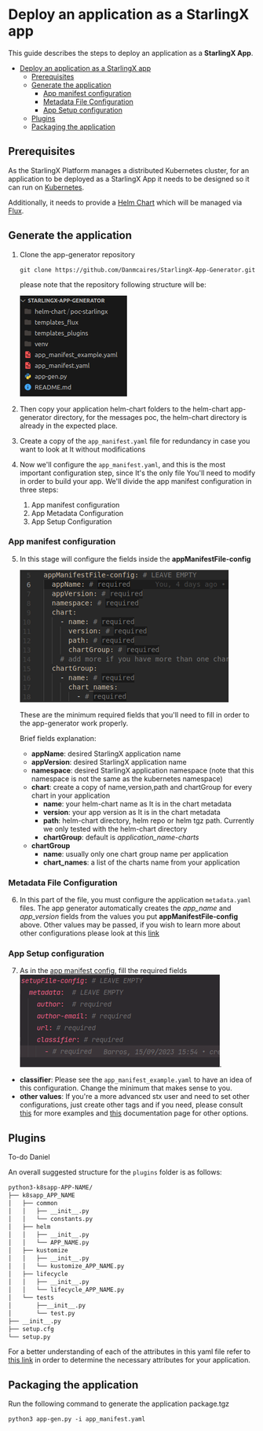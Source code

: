 # Deploy an application as a StarlingX app

This guide describes the steps to deploy an application as a **StarlingX App**.

- [Deploy an application as a StarlingX app](#deploy-an-application-as-a-starlingx-app)
  - [Prerequisites](#prerequisites)
  - [Generate the application](#generate-the-application)
    - [App manifest configuration](#app-manifest-configuration)
    - [Metadata File Configuration](#metadata-file-configuration)
    - [App Setup configuration](#app-setup-configuration)
  - [Plugins](#plugins)
  - [Packaging the application](#packaging-the-application)

## Prerequisites

As the StarlingX Platform manages a distributed Kubernetes cluster, for an
application to be deployed as a StarlingX App it needs to be designed so it can
run on [Kubernetes](https://kubernetes.io/).

Additionally, it needs to provide a [Helm Chart](https://helm.sh/) which will be managed
via [Flux](https://fluxcd.io/).

## Generate the application
1. Clone the app-generator repository
   ```shell
   git clone https://github.com/Danmcaires/StarlingX-App-Generator.git
   ```
   please note that the repository following structure will be:
   
   ![file-structure](BuildGuide/file-strucuture-1.png)
2. Then copy your application helm-chart folders to the helm-chart app-generator directory, for the messages poc, the helm-chart directory is already in the expected place.
3. Create a copy of the ```app_manifest.yaml``` file for redundancy in case you want to look at It without modifications
4. Now we'll configure the ```app_manifest.yaml```, and this is the most important configuration step, since It's the only file You'll need to modify in order to build your app. We'll divide the app manifest configuration in three steps:
    1. App manifest configuration
    2. App Metadata Configuration
    3. App Setup Configuration

### App manifest configuration

5. In this stage will configure the fields inside the **appManifestFile-config**
   
   ![app manifest config](BuildGuide/app-manifest-config-empty.png)

   These are the minimum required fields that you'll need to fill in order to the app-generator work properly.

   Brief fields explanation:
   - **appName**: desired StarlingX application name
   - **appVersion**: desired StarlingX application name
   - **namespace**: desired StarlingX application namespace (note that this namespace is not the same as the kubernetes namespace)
   - **chart**: create a copy of name,version,path and chartGroup for every chart in your application
     - **name**: your helm-chart name as It is in the chart metadata
     - **version**: your app version as It is in the chart metadata
     - **path**: helm-chart directory, helm repo or helm tgz path. Currently we only tested with the helm-chart directory
     - **chartGroup**: default is _application_name-charts_
   - **chartGroup**
     - **name**: usually only one chart group name per application
     - **chart_names**: a list of the charts name from your application

### Metadata File Configuration

6. In this part of the file, you must configure the application ```metadata.yaml``` files. The app generator automatically creates the _app_name_ and _app_version_ fields from the values you put **appManifestFile-config** above. Other values may be passed, if you wish to learn more about other configurations please look at this [link](https://wiki.openstack.org/wiki/StarlingX/Containers/StarlingXAppsInternals#metadata.yaml)

### App Setup configuration

7. As in the [app manifest config](#app-manifest-configuration), fill the required fields ![setup cfg image](BuildGuide/setup-cfg.png).

- **classifier**: Please see the ```app_manifest_example.yaml``` to have an idea of this configuration. Change the minimum that makes sense to you.
- **other values**: If you're a more advanced stx user and need to set other configurations, just create other tags and if you need, please consult [this](https://opendev.org/starlingx/app-dell-storage/src/branch/master/python3-k8sapp-dell-storage/k8sapp_dell_storage/setup.cfg) for more examples and [this](https://setuptools.pypa.io/en/latest/userguide/declarative_config.html) documentation page for other options.

## Plugins

To-do Daniel

An overall suggested structure for the `plugins` folder is as follows:

```shell
python3-k8sapp-APP-NAME/
├── k8sapp_APP_NAME
│   ├── common
│   │   ├── __init__.py
│   │   └── constants.py
│   ├── helm
│   │   ├── __init__.py
│   │   └── APP_NAME.py
│   ├── kustomize
│   │   ├── __init__.py
│   │   └── kustomize_APP_NAME.py
│   ├── lifecycle
│   │   ├── __init__.py
│   │   └── lifecycle_APP_NAME.py
│   └── tests
│       ├──__init__.py
│       └── test.py
├── __init__.py
├── setup.cfg
└── setup.py
```

For a better understanding of each of the attributes in this yaml file refer to
[this link](https://wiki.openstack.org/wiki/StarlingX/Containers/StarlingXAppsInternals#metadata.yaml)
in order to determine the necessary attributes for your application.

## Packaging the application

Run the following command to generate the application package.tgz

```shell
python3 app-gen.py -i app_manifest.yaml
```